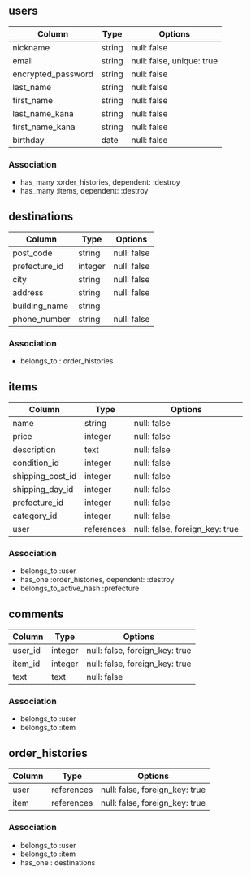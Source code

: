 ## users

|Column            |Type    |Options      |
|------------------|--------|-------------|
| nickname         | string | null: false |
| email            | string | null: false, unique: true |
| encrypted_password | string | null: false |
| last_name        | string | null: false |
| first_name       | string | null: false |
| last_name_kana   | string | null: false |
| first_name_kana  | string | null: false |
| birthday         | date   | null: false |

### Association
- has_many :order_histories, dependent: :destroy
- has_many :items, dependent: :destroy


## destinations

|Column            |Type     |Options      |
|------------------|---------|-------------|
| post_code        | string  | null: false |
| prefecture_id    | integer | null: false |
| city             | string  | null: false |
| address          | string  | null: false |
| building_name    | string  |
| phone_number     | string  | null: false |

### Association
- belongs_to : order_histories

## items

|Column         |Type     |Options     |
|---------------|---------|------------|
| name          | string  | null: false |
| price         | integer | null: false |
| description   | text    | null: false |
| condition_id  | integer | null: false |
| shipping_cost_id | integer | null: false |
| shipping_day_id | integer | null: false |
| prefecture_id | integer | null: false |
| category_id   | integer | null: false |
| user          |references  |null: false, foreign_key: true |

### Association
- belongs_to :user
- has_one :order_histories, dependent: :destroy
- belongs_to_active_hash :prefecture


## comments

|Column   |	Type	    |Options               |
|---------|-----------|----------------------|
| user_id | integer    | null: false, foreign_key: true |
| item_id | integer    | null: false, foreign_key: true |
| text    | text       | null: false           |

### Association
- belongs_to :user
- belongs_to :item


## order_histories

|Column   |	Type	    |Options               |
|---------|-----------|----------------------|
| user    | references | null: false, foreign_key: true |
| item    | references | null: false, foreign_key: true |

### Association
- belongs_to :user
- belongs_to :item
- has_one : destinations